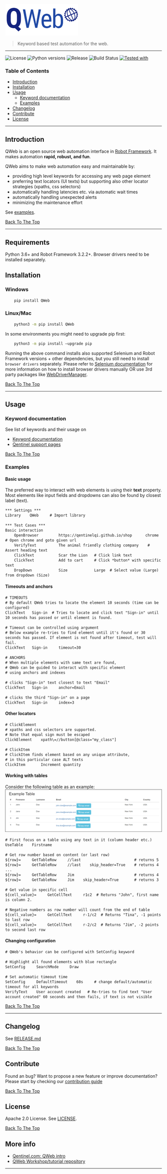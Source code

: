 <img id="qweb" src="./images/qweb.png" alt="QWeb">

> Keyword based test automation for the web.

---
![License][license-badge]
![Python versions][python-versions-badge]
![Release][pypi-badge]
![Build Status][build-badge]
[![Tested with][pace-badge]][pace-url]

### Table of Contents

- [Introduction](#introduction)
- [Installation](#installation)
- [Usage](#usage)
  - [Keyword documentation](#keyword-documentation)
  - [Examples](#examples)
- [Changelog](#changelog)
- [Contribute](#contribute)
- [License](#license)

---

## Introduction

QWeb is an open source web automation interface in [Robot Framework](https://robotframework.org/). It makes automation **rapid, robust, and fun**.

QWeb aims to make web automation easy and maintainable by:
* providing high level keywords for accessing any web page element
* preferring text locators (UI texts) but supporting also other locator strategies (xpaths, css selectors)
* automatically handling latencies etc. via automatic wait times
* automatically handling unexpected alerts
* minimizing the maintenance effort

See [examples](#examples).

[Back To The Top](#qweb)

---
## Requirements
Python 3.6+ and Robot Framework 3.2.2+. Browser drivers need to be installed separately.

## Installation

### Windows
```bash
    pip install QWeb
```

### Linux/Mac
```bash
    python3 -m pip install QWeb
```

In some environments you might need to upgrade pip first:

```bash
    python3 -m pip install –upgrade pip
```


Running the above command installs also supported Selenium and Robot Framework versions + other dependencies, but you still need to install `browser drivers` separately. Please refer to [Selenium documentation](https://www.selenium.dev/selenium/docs/api/py/index.html#drivers) for more information on how to install browser drivers manually OR use 3rd party packages like [WebDriverManager](https://pypi.org/project/webdrivermanager/).


[Back To The Top](#qweb)

---



## Usage

### Keyword documentation
See list of keywords and their usage on 

* [Keyword documentation](https://qentinelqi.github.io/qweb/QWeb.html)
* [Qentinel support pages](https://help.pace.qentinel.com/pacewords-reference/current/pacewords/all.html) 

[Back To The Top](#qweb)

### Examples

#### Basic usage

The preferred way to interact with web elements is using their **text** property. Most elements like input fields and dropdowns can also be found by closest label (text).

```
*** Settings ***
Library    QWeb     # Import library

*** Test Cases ***
Basic interaction
    OpenBrowser         https://qentinelqi.github.io/shop      chrome   # Open chrome and goto given url
    VerifyText          The animal friendly clothing company    # Assert heading text
    ClickText           Scar the Lion   # Click link text
    ClickText           Add to cart     # Click *button* with specific text
    DropDown            Size            Large  # Select value (Large) from dropdown (Size)

```

#### Timeouts and anchors

```
# TIMEOUTS
# By default QWeb tries to locate the element 10 seconds (time can be configured)
ClickText   Sign-in  # Tries to locate and click text "Sign-in" until 10 seconds has passed or until element is found.

# Timeout can be controlled using argument
# Below example re-tries to find element until it's found or 30 seconds has passed. If element is not found after timeout, test will fail.
ClickText   Sign-in     timeout=30  

# ANCHORS
# When multiple elements with same text are found, 
# QWeb can be guided to interact with specific element
# using anchors and indexes

# clicks "Sign-in" text closest to text "Email"
ClickText   Sign-in     anchor=Email   

# clicks the third "Sign-in" on a page
ClickText   Sign-in     index=3
```

#### Other locators

```
# ClickElement
# xpaths and css selectors are supported. 
# Note that equal sign must be escaped
ClickElement    xpath\=//button[@class="my_class"]

# ClickItem
# ClickItem finds element based on any unique attribute,
# in this particular case ALT texts
ClickItem       Increment quantity

```

#### Working with tables

Consider the following table as an example:
![Example table](./images/example_table.png)

```
# First focus on a table using any text in it (column header etc.)
UseTable    Firstname

# Get row number based on content (or last row)
${row}=     GetTableRow     //last                        # returns 5
${row}=     GetTableRow     //last    skip_header=True    # returns 4
...
${row}=     GetTableRow     Jim                           # returns 4
${row}=     GetTableRow     Jim    skip_header=True       # returns 3

# Get value in specific cell
${cell_value}=     GetCellText     r1c2  # Returns "John", first name is column 2.

# Negative numbers as row number will count from the end of table
${cell_value}=     GetCellText     r-1/c2  # Returns "Tina", -1 points to last row
${cell_value}=     GetCellText     r-2/c2  # Returns "Jim", -2 points to second last row
```

#### Changing configuration

```
# QWeb's behavior can be configured with SetConfig keyword

# Highlight all found elements with blue rectangle
SetConfig     SearchMode     Draw

# Set automatic timeout time
SetConfig     DefaultTimeout    60s     # change default/automatic timeout for all keywords
VerifyText    User account created   # Re-tries to find text "User account created" 60 seconds and then fails, if text is not visible
```


[Back To The Top](#qweb)

---

## Changelog

See [RELEASE.md](./RELEASE.md)

[Back To The Top](#qweb)

## Contribute

Found an bug? Want to propose a new feature or improve documentation? Please start by checking our [contribution guide](./CONTRIBUTING.md)

[Back To The Top](#qweb)

## License

Apache 2.0 License. See [LICENSE](./LICENSE).


[Back To The Top](#qweb)

## More info
* [Qentinel.com: QWeb intro](https://qentinel.com/qweb-open-source/)
* [QWeb Workshop/tutorial repository](https://github.com/qentinelqi/qweb_workshop)



---
[license-badge]: https://img.shields.io/github/license/qentinelqi/qweb
[build-badge]: https://pace.qentinel.com/masters/master-ox36ary2sa/buildStatus/icon?job=QWeb_GitHub%2Fmaster
[pace-url]: https://pace.qentinel.com
[pace-badge]: https://img.shields.io/badge/Tested%20with-Qentinel%20Pace-blue
[python-versions-badge]: https://img.shields.io/pypi/pyversions/QWeb
[pypi-badge]: https://img.shields.io/pypi/v/QWeb?color=green